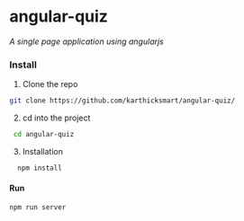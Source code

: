 # angular-quiz

*A single page application using angularjs* 

### Install

1. Clone the repo
 ```bash
 git clone https://github.com/karthicksmart/angular-quiz/
 ```
2. cd into the project
```bash
 cd angular-quiz
```
3. Installation
```bash
  npm install
```

#### Run

```bash
npm run server
```

